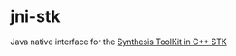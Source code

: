# jni-stk
Java native interface for the [Synthesis ToolKit in C++ STK](https://ccrma.stanford.edu/software/stk/) 
